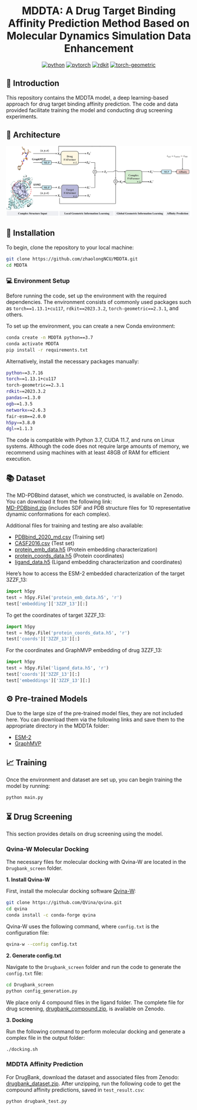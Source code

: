 <div align="center">

# MDDTA: A Drug Target Binding Affinity Prediction Method Based on Molecular Dynamics Simulation Data Enhancement

[![python](https://img.shields.io/badge/-Python_3.7_%7C_3.8_%7C_3.9_%7C_3.10-blue?logo=python&logoColor=white)](https://github.com/pre-commit/pre-commit)
[![pytorch](https://img.shields.io/badge/PyTorch_1.13+-ee4c2c?logo=pytorch&logoColor=white)](https://pytorch.org/get-started/locally/)
[![rdkit](https://img.shields.io/badge/-rdkit_2023.3.2+-792ee5?logo=rdkit&logoColor=white)](https://anaconda.org/conda-forge/rdkit/)
[![torch-geometric](https://img.shields.io/badge/torch--geometric-2.3.1+-792ee5?logo=pytorch&logoColor=white)](https://pytorch-geometric.readthedocs.io/en/latest/)

</div>

## 📄 Introduction  
This repository contains the MDDTA model, a deep learning-based approach for drug target binding affinity prediction. The code and data provided facilitate training the model and conducting drug screening experiments.

## 🔑 Architecture  
![MDDTA](https://github.com/zhaolongNCU/MDDTA/blob/main/img/MDDTA.jpg)

## 🔨 Installation  
To begin, clone the repository to your local machine:

```bash
git clone https://github.com/zhaolongNCU/MDDTA.git
cd MDDTA
```

### 💻 Environment Setup  
Before running the code, set up the environment with the required dependencies. The environment consists of commonly used packages such as `torch==1.13.1+cu117`, `rdkit==2023.3.2`, `torch-geometric==2.3.1`, and others.

To set up the environment, you can create a new Conda environment:

```bash
conda create -n MDDTA python==3.7
conda activate MDDTA
pip install -r requirements.txt
```

Alternatively, install the necessary packages manually:

```bash
python==3.7.16
torch==1.13.1+cu117
torch-geometric==2.3.1
rdkit==2023.3.2
pandas==1.3.0
ogb==1.3.5
networkx==2.6.3
fair-esm==2.0.0
h5py==3.8.0
dgl==1.1.3
```

The code is compatible with Python 3.7, CUDA 11.7, and runs on Linux systems. Although the code does not require large amounts of memory, we recommend using machines with at least 48GB of RAM for efficient execution.

## 📚 Dataset  
The MD-PDBbind dataset, which we constructed, is available on Zenodo. You can download it from the following link:  
[MD-PDBbind.zip](https://zenodo.org/records/15137143) (includes SDF and PDB structure files for 10 representative dynamic conformations for each complex).

Additional files for training and testing are also available:  
- [PDBbind_2020_md.csv](https://zenodo.org/records/15137143) (Training set)  
- [CASF2016.csv](https://zenodo.org/records/15137143) (Test set)  
- [protein_emb_data.h5](https://zenodo.org/records/15137143) (Protein embedding characterization)  
- [protein_coords_data.h5](https://zenodo.org/records/15137143) (Protein coordinates)  
- [ligand_data.h5](https://zenodo.org/records/15137143) (Ligand embedding characterization and coordinates)

Here’s how to access the ESM-2 embedded characterization of the target 3ZZF_13:

```python
import h5py
test = h5py.File('protein_emb_data.h5', 'r')
test['embedding']['3ZZF_13'][:]
```

To get the coordinates of target 3ZZF_13:

```python
import h5py
test = h5py.File('protein_coords_data.h5', 'r')
test['coords']['3ZZF_13'][:]
```

For the coordinates and GraphMVP embedding of drug 3ZZF_13:

```python
import h5py
test = h5py.File('ligand_data.h5', 'r')
test['coords']['3ZZF_13'][:]
test['embeddings']['3ZZF_13'][:]
```

## :gear: Pre-trained Models  
Due to the large size of the pre-trained model files, they are not included here. You can download them via the following links and save them to the appropriate directory in the MDDTA folder:  
- [ESM-2](https://dl.fbaipublicfiles.com/fair-esm/models/esm2_t33_650M_UR50D.pt)  
- [GraphMVP](https://github.com/chao1224/GraphMVP)

## :chart_with_upwards_trend: Training  
Once the environment and dataset are set up, you can begin training the model by running:

```bash
python main.py
```

## ⏳ Drug Screening  
This section provides details on drug screening using the model.

### Qvina-W Molecular Docking  
The necessary files for molecular docking with Qvina-W are located in the `Drugbank_screen` folder.

**1. Install Qvina-W**

First, install the molecular docking software [Qvina-W](https://qvina.github.io/):

```bash
git clone https://github.com/QVina/qvina.git
cd qvina
conda install -c conda-forge qvina
```

Qvina-W uses the following command, where `config.txt` is the configuration file:

```bash
qvina-w --config config.txt
```

**2. Generate config.txt**

Navigate to the `Drugbank_screen` folder and run the code to generate the `config.txt` file:

```bash
cd Drugbank_screen
python config_generation.py
```

We place only 4 compound files in the ligand folder. The complete file for drug screening, [drugbank_compound.zip](https://zenodo.org/records/15137143), is available on Zenodo.

**3. Docking**

Run the following command to perform molecular docking and generate a complex file in the output folder:

```bash
./docking.sh
```

### MDDTA Affinity Prediction  
For DrugBank, download the dataset and associated files from Zenodo:  
[drugbank_dataset.zip](https://zenodo.org/records/15137143). After unzipping, run the following code to get the compound affinity predictions, saved in `test_result.csv`:

```bash
python drugbank_test.py
```
